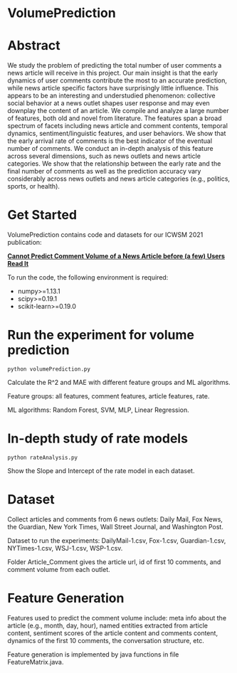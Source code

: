 # VolumePrediction
# Abstract

We study the problem of predicting the total number of user comments a news article will receive in this project.
Our main insight is that the early dynamics of user comments contribute the most to an accurate prediction, while news article specific factors have surprisingly little influence. This appears to be an interesting and understudied phenomenon: collective social behavior at a news outlet shapes user response and may even downplay the content of an article.
We compile and analyze a large number of features, both old and novel from literature. 
The features span a broad spectrum of facets including news article and comment contents, temporal dynamics, sentiment/linguistic features, and user behaviors. 
We show that the early arrival rate of comments is the best indicator of the eventual number of comments. We conduct an in-depth analysis of this feature across several dimensions, such as news outlets and news article categories.
We show that the relationship between the early rate and the final number of comments as well as the prediction accuracy vary considerably across news outlets and news article categories (e.g., politics, sports, or health).

# Get Started

VolumePrediction contains code and datasets for our ICWSM 2021 publication:

[**Cannot Predict Comment Volume of a News Article before (a few) Users Read It**](https://arxiv.org/abs/2008.06414)

To run the code, the following environment is required:
* numpy>=1.13.1
* scipy>=0.19.1
* scikit-learn>=0.19.0

# Run the experiment for volume prediction
``
python volumePrediction.py
``

Calculate the R^2 and MAE with different feature groups and ML algorithms.

Feature groups: all features, comment features, article features, rate.

ML algorithms: Random Forest, SVM, MLP, Linear Regression.


# In-depth study of rate models
``
python rateAnalysis.py
``

Show the Slope and Intercept of the rate model in each dataset.


# Dataset
Collect articles and comments from 6 news outlets: Daily Mail, Fox News, the Guardian, New York Times, Wall Street Journal, and Washington Post.

Dataset to run the experiments: DailyMail-1.csv, Fox-1.csv, Guardian-1.csv, NYTimes-1.csv, WSJ-1.csv, WSP-1.csv.

Folder Article_Comment gives the article url, id of first 10 comments, and comment volume from each outlet.

# Feature Generation
Features used to predict the comment volume include: meta info about the article (e.g., month, day, hour), named entities extracted from article content, sentiment scores of the  article content and comments content, dynamics of the first 10 comments, the conversation structure, etc.

Feature generation is implemented by java functions in file FeatureMatrix.java.


